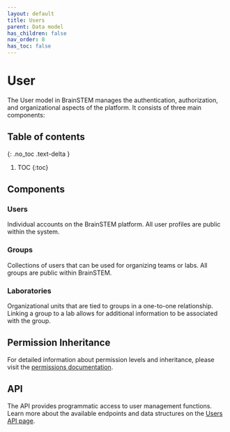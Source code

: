 ```yaml
---
layout: default
title: Users
parent: Data model
has_children: false
nav_order: 8
has_toc: false
---
```


# User

The User model in BrainSTEM manages the authentication, authorization, and organizational aspects of the platform. It consists of three main components:

## Table of contents
{: .no_toc .text-delta }

1. TOC
{:toc}

## Components

### Users

Individual accounts on the BrainSTEM platform. All user profiles are public within the system.

### Groups

Collections of users that can be used for organizing teams or labs. All groups are public within BrainSTEM.
### Laboratories 

Organizational units that are tied to groups in a one-to-one relationship. Linking a group to a lab allows for additional information to be associated with the group.

## Permission Inheritance

For detailed information about permission levels and inheritance, please visit the [permissions documentation]({{site.baseurl}}/datamodel/permissions/).

## API

The API provides programmatic access to user management functions. Learn more about the available endpoints and data structures on the [Users API page]({{site.baseurl}}/api/users).

